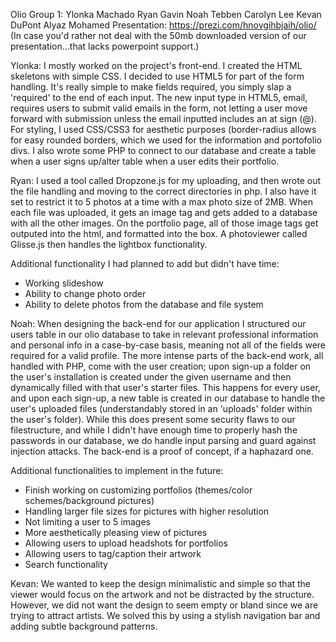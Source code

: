 Olio
Group 1:
Ylonka Machado
Ryan Gavin
Noah Tebben
Carolyn Lee
Kevan DuPont
Alyaz Mohamed
Presentation: https://prezi.com/hnovgihbjaih/olio/
(In case you'd rather not deal with the 50mb downloaded version of our presentation...that lacks
powerpoint support.)


Ylonka: 
I mostly worked on the project's front-end. I created the HTML skeletons with simple CSS. I decided to use HTML5 for part of the form handling.  It's really simple to make fields required, you simply slap a 'required' to the end of each input.  The new input type in HTML5, email,  
requires users to submit valid emails in the form, not letting a user move forward with submission unless the email inputted includes an at sign (@). For styling, I used CSS/CSS3 for aesthetic purposes (border-radius allows for easy rounded borders, which we used for the information and portofolio divs.  I also wrote some PHP to connect to our database and create a table when a user signs up/alter table when a user edits their portfolio.  

Ryan:
I used a tool called Dropzone.js for my uploading, and then wrote out the file handling and moving to the correct directories in php. I also have it set to restrict it to 5 photos at a time with a max photo size of 2MB.
When each file was uploaded, it gets an image tag and gets added to a database with all the other images.
On the portfolio page, all of those image tags get outputed into the html, and formatted into the box. A photoviewer called Glisse.js then handles the lightbox functionality. 

Additional functionality I had planned to add but didn't have time:
- Working slideshow
- Ability to change photo order
- Ability to delete photos from the database and file system

Noah:
When designing the back-end for our application I structured our users table in our olio database to take in relevant professional information and personal info in a case-by-case basis, meaning not all of the fields were required for a valid profile. 
The more intense parts of the back-end work, all handled with PHP, come with the user creation; upon sign-up a folder on the user's installation is created under the given username and then dynamically filled with that user's starter files. This happens for every user, and upon each sign-up, a new table is created in our database to handle the user's uploaded files (understandably stored in an 'uploads' folder within the user's folder). While this does present some security flaws to our filestructure, and while I didn't have enough time to properly hash the passwords in our database, we do handle input parsing and guard against injection attacks. The back-end is a proof of concept, if a haphazard one. 

Additional functionalities to implement in the future:
- Finish working on customizing portfolios (themes/color schemes/background pictures)
- Handling larger file sizes for pictures with higher resolution
- Not limiting a user to 5 images
- More aesthetically pleasing view of pictures
- Allowing users to upload headshots for portfolios
- Allowing users to tag/caption their artwork 
- Search functionality

Kevan:
We wanted to keep the design minimalistic and simple so that the viewer would focus on the artwork and not be distracted
by the structure. However, we did not want the design to seem empty or bland since we are trying to attract artists. We
solved this by using a stylish navigation bar and adding subtle background patterns.